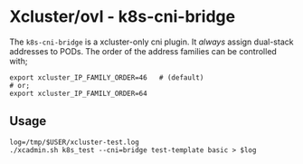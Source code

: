 # Xcluster/ovl - k8s-cni-bridge

The `k8s-cni-bridge` is a xcluster-only cni plugin. It *always* assign
dual-stack addresses to PODs. The order of the address families can be
controlled with;

```
export xcluster_IP_FAMILY_ORDER=46   # (default)
# or;
export xcluster_IP_FAMILY_ORDER=64
```

## Usage

```
log=/tmp/$USER/xcluster-test.log
./xcadmin.sh k8s_test --cni=bridge test-template basic > $log
```

